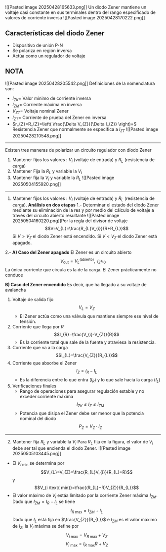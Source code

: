 ![[Pasted image 20250428165633.png]]
Un diodo Zener mantiene un voltaje casi constante en sus terminales dentro del rango especificado de valores de corriente inversa
![[Pasted image 20250428170222.png]]
## Características del diodo Zener
- Dispositivo de unión P-N
- Se polariza en región inversa
- Actúa como un regulador de voltaje

## NOTA
![[Pasted image 20250428205542.png]]
Definiciones de la nomenclatura son:
- $I_{ZK}=$ Valor mínimo de corriente inversa
- $I_{ZM}=$ Corriente máxima en inversa
- $V_{ZT}=$ Voltaje nominal Zener
- $I_{ZT}=$ Corriente de prueba del Zener en inversa
- $r_{Z}=R_{Z}=\left( \frac{\Delta V_{Z}}{\Delta I_{Z}} \right)=$ Resistencia Zener que normalmente se especifica a $I_{ZT}$
![[Pasted image 20250428210548.png]]

--- 
Existen tres maneras de polarizar un circuito regulador con diodo Zener
1. Mantener fijos los valores : $V_{i}$ (voltaje de entrada) y $R_{L}$ (resistencia de carga)
2. Mantener Fija la $R_{L}$ y variable la $V_{i}$
3. Mantener fija la $V_{i}$ y variable la $R_{L}$
![[Pasted image 20250504155920.png]]
---
1.  Mantener fijos los valores : $V_{i}$ (voltaje de entrada) y $R_{L}$ (resistencia de carga).
**Análisis en dos etapas**
1.- Determinar el estado del diodo Zener mediante su eliminación de la res y por medio del cálculo de voltaje a través del circuito abierto resultante
![[Pasted image 20250504160220.png]]Por la regla del divisor de voltaje
$$V=V_{L}=\frac{R_{L}V_{i}}{R+R_{L}}$$
Si $V>V_{Z}$ el diodo Zener está encendido.
Si $V<V_{Z}$ el diodo Zener está apagado.

2.- 
**A) Caso del Zener apagado**
El Zener es un circuito abierto
$$V_{\text{out}}=V_{L}^{\text{(abierto)}},\text{ } I_{Z}\approx_{0}$$
La única corriente que circula es la de la carga. El Zener prácticamente no conduce

**B) Caso del Zener encendido**
Es decir, que ha llegado a su voltaje de avalancha
1. Voltaje de salida fijo
$$V_{L}=V_{Z}$$
	- El Zener actúa como una válvula que mantiene siempre ese nivel de tensión.
2. Corriente que llega por $R$
$$I_{R}=\frac{V_{i}-V_{Z}}{R}$$
	- Es la corriente total que sale de la fuente y atraviesa la resistencia.
3. Corriente que va a la carga
$$I_{L}=\frac{V_{Z}}{R_{L}}$$
4. Corriente que absorbe el Zener
$$I_{Z}=I_{R}-I_{L}$$
	- Es la diferencia entre lo que entra ($I_{R}$) y lo que sale hacia la carga ($I_{L}$)
5. Verificaciones finales
	- Rango de operaciones para asegurar regulación estable y no exceder corriente máxima
	$$I_{ZK}\leq I_{Z}\leq I_{ZM}$$
	- Potencia que disipa el Zener debe ser menor que la potencia nominal del diodo
$$P_{Z}=V_{Z}\cdot I_{Z}$$
---
2. Mantener fija $R_{L}$ y variable la $V_{i}$
Para $R_{L}$ fija en la figura, el valor de $V_{i}$ debe ser tal que encienda el diodo Zener.
![[Pasted image 20250505103445.png]]
- El $V_{i \text{ min}}$ se determina por
$$V_{L}=V_{Z}=\frac{R_{L}V_{i}}{R_{L}+R}$$
y
$$V_{i \text{ min}}=\frac{(R_{L}+R)V_{Z}}{R_{L}}$$
- El valor máximo de $V_{i}$ estáa limitado por la corriente Zener máxima $I_{ZM}$. Dado que $I_{ZM}=I_{R}-I_{L}$ se tiene
$$I_{R \text{ max}}=I_{ZM}+I_{L}$$
Dado que $I_{L}$ está fija en $\frac{V_{Z}}{R_{L}}$ e $I_{ZM}$ es el valor máximo de $I_{Z}$, la $V_{i}$ máxima se define por
$$V_{i \text{ max}}=V_{R \text{ max}}+V_{Z}$$
$$V_{i \text{ max}}=I_{R \text{ max}}R+V_{Z}$$
